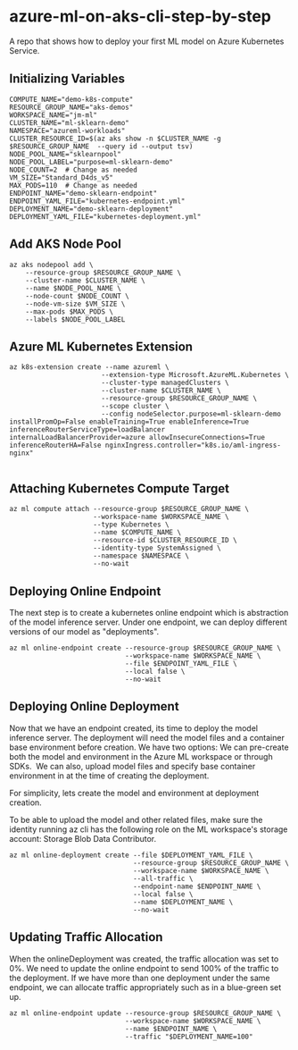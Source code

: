 # azure-ml-on-aks-cli-step-by-step
A repo that shows how to deploy your first ML model on Azure Kubernetes Service.

## Initializing Variables ##

```
COMPUTE_NAME="demo-k8s-compute"
RESOURCE_GROUP_NAME="aks-demos"
WORKSPACE_NAME="jm-ml"
CLUSTER_NAME="ml-sklearn-demo"
NAMESPACE="azureml-workloads"
CLUSTER_RESOURCE_ID=$(az aks show -n $CLUSTER_NAME -g $RESOURCE_GROUP_NAME  --query id --output tsv)
NODE_POOL_NAME="sklearnpool"
NODE_POOL_LABEL="purpose=ml-sklearn-demo"
NODE_COUNT=2  # Change as needed
VM_SIZE="Standard_D4ds_v5"  
MAX_PODS=110  # Change as needed
ENDPOINT_NAME="demo-sklearn-endpoint"
ENDPOINT_YAML_FILE="kubernetes-endpoint.yml"
DEPLOYMENT_NAME="demo-sklearn-deployment"
DEPLOYMENT_YAML_FILE="kubernetes-deployment.yml"
```

## Add AKS Node Pool ##

```
az aks nodepool add \
    --resource-group $RESOURCE_GROUP_NAME \
    --cluster-name $CLUSTER_NAME \
    --name $NODE_POOL_NAME \
    --node-count $NODE_COUNT \
    --node-vm-size $VM_SIZE \
    --max-pods $MAX_PODS \
    --labels $NODE_POOL_LABEL
```

## Azure ML Kubernetes Extension ##
```
az k8s-extension create --name azureml \
                       --extension-type Microsoft.AzureML.Kubernetes \
                       --cluster-type managedClusters \
                       --cluster-name $CLUSTER_NAME \
                       --resource-group $RESOURCE_GROUP_NAME \
                       --scope cluster \
                       --config nodeSelector.purpose=ml-sklearn-demo installPromOp=False enableTraining=True enableInference=True inferenceRouterServiceType=loadBalancer internalLoadBalancerProvider=azure allowInsecureConnections=True inferenceRouterHA=False nginxIngress.controller="k8s.io/aml-ingress-nginx" 


```

## Attaching Kubernetes Compute Target ##

```
az ml compute attach --resource-group $RESOURCE_GROUP_NAME \
                     --workspace-name $WORKSPACE_NAME \
                     --type Kubernetes \
                     --name $COMPUTE_NAME \
                     --resource-id $CLUSTER_RESOURCE_ID \
                     --identity-type SystemAssigned \
                     --namespace $NAMESPACE \
                     --no-wait
```
## Deploying Online Endpoint ##

The next step is to create a kubernetes online endpoint which is abstraction of the model inference server. Under one endpoint, we can deploy different versions of our model as "deployments".

```
az ml online-endpoint create --resource-group $RESOURCE_GROUP_NAME \
                             --workspace-name $WORKSPACE_NAME \
                             --file $ENDPOINT_YAML_FILE \
                             --local false \
                             --no-wait
```

## Deploying Online Deployment ##

Now that we have an endpoint created, its time to deploy the model inference server. The deployment will need the model files and a container base environment before creation. We have two options:
We can pre-create both the model and environment in the Azure ML workspace or through SDKs. 
We can also, upload model files and specify base container environment in at the time of creating the deployment.

For simplicity, lets create the model and environment at deployment creation.

To be able to upload the model and other related files, make sure the identity running az cli has the following role on the ML workspace's storage account: Storage Blob Data Contributor.

```
az ml online-deployment create --file $DEPLOYMENT_YAML_FILE \
                               --resource-group $RESOURCE_GROUP_NAME \
                               --workspace-name $WORKSPACE_NAME \
                               --all-traffic \
                               --endpoint-name $ENDPOINT_NAME \
                               --local false \
                               --name $DEPLOYMENT_NAME \
                               --no-wait
```


## Updating Traffic Allocation ##

When the onlineDeployment was created, the traffic allocation was set to 0%. We need to update the online endpoint to send 100% of the traffic to the deployment. If we have more than one deployment under the same endpoint, we can allocate traffic appropriately such as in a blue-green set up.

```
az ml online-endpoint update --resource-group $RESOURCE_GROUP_NAME \
                             --workspace-name $WORKSPACE_NAME \
                             --name $ENDPOINT_NAME \
                             --traffic "$DEPLOYMENT_NAME=100"
```
